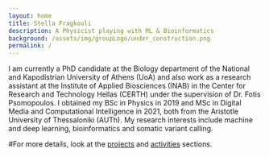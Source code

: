 ```yaml
---
layout: home
title: Stella Fragkouli
description: A Physicist playing with ML & Bioinformatics 
background: /assets/img/groupLogo/under_construction.png
permalink: /
---
```



I am currently a PhD candidate at the Biology department of the National and Kapodistrian University of Athens (UoA) and also work as a research assistant at the Institute of Applied Biosciences (INAB) in the Center for Research and Technology Hellas (CERTH) under the supervision of Dr. Fotis Psomopoulos. I obtained my BSc in Physics in 2019 and MSc in Digital Media and Computational Intelligence in 2021, both from the Aristotle University of Thessaloniki (AUTh). 
My research interests include machine and deep learning, bioinformatics and somatic variant calling.
    

#For more details, look at the [projects](/projects/) and [activities](/activities/) sections.
